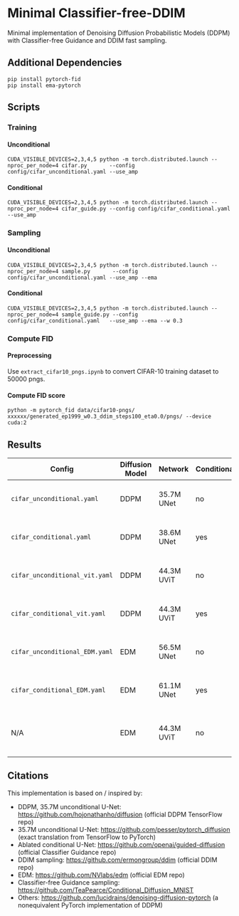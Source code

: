 # Minimal Classifier-free-DDIM
Minimal implementation of Denoising Diffusion Probabilistic Models (DDPM) with Classifier-free Guidance and DDIM fast sampling.

## Additional Dependencies
```
pip install pytorch-fid
pip install ema-pytorch
```

## Scripts

### Training
#### Unconditional
`CUDA_VISIBLE_DEVICES=2,3,4,5 python -m torch.distributed.launch --nproc_per_node=4 cifar.py       --config config/cifar_unconditional.yaml --use_amp`
#### Conditional
`CUDA_VISIBLE_DEVICES=2,3,4,5 python -m torch.distributed.launch --nproc_per_node=4 cifar_guide.py --config config/cifar_conditional.yaml   --use_amp`

### Sampling
#### Unconditional
`CUDA_VISIBLE_DEVICES=2,3,4,5 python -m torch.distributed.launch --nproc_per_node=4 sample.py       --config config/cifar_unconditional.yaml --use_amp --ema`
#### Conditional
`CUDA_VISIBLE_DEVICES=2,3,4,5 python -m torch.distributed.launch --nproc_per_node=4 sample_guide.py --config config/cifar_conditional.yaml   --use_amp --ema --w 0.3`

### Compute FID
#### Preprocessing
Use `extract_cifar10_pngs.ipynb` to convert CIFAR-10 training dataset to 50000 pngs.
#### Compute FID score
`python -m pytorch_fid data/cifar10-pngs/ xxxxxx/generated_ep1999_w0.3_ddim_steps100_eta0.0/pngs/ --device cuda:2`

## Results
|             Config             | Diffusion Model |   Network   | Conditional |      FID (best)        |  FID (fast sampling)   |           Note          |
|--------------------------------|-----------------|-------------|-------------|------------------------|------------------------|-------------------------|
| `cifar_unconditional.yaml`     |     DDPM        |  35.7M UNet |     no      | 3.11 (DDPM, 1000 NFE)  | 3.61 (DDIM, 100 NFE)   | official: 3.17/4.16     |
| `cifar_conditional.yaml`       |     DDPM        |  38.6M UNet |     yes     | 3.19 (DDPM, 2000 NFE)  | 3.39 (DDIM, 200 NFE)   | guidance weight `w=0.3` |
| `cifar_unconditional_vit.yaml` |     DDPM        |  44.3M UViT |     no      | 3.18 (DDPM, 1000 NFE)  | 4.15 (DDIM, 100 NFE)   | official: 3.11          |
| `cifar_conditional_vit.yaml`   |     DDPM        |  44.3M UViT |     yes     | 2.87 (DDPM, 2000 NFE)  | 3.32 (DDIM, 200 NFE)   | guidance weight `w=0.3` |
| `cifar_unconditional_EDM.yaml` |     EDM         |  56.5M UNet |     no      | 2.21 (EDM ODE, 35 NFE) | 2.21 (EDM ODE, 35 NFE) | official: 2.05          |
| `cifar_conditional_EDM.yaml`   |     EDM         |  61.1M UNet |     yes     | 2.00 (EDM ODE, 53 NFE) | 2.00 (EDM ODE, 53 NFE) | guidance weight `w=0.3` |
|            N/A                 |     EDM         |  44.3M UViT |     no      |      NOT WORKING       |      NOT WORKING       | weird artifacts at the last row/column of images |


## Citations
This implementation is based on / inspired by:
- DDPM, 35.7M unconditional U-Net: https://github.com/hojonathanho/diffusion (official DDPM TensorFlow repo)
- 35.7M unconditional U-Net: https://github.com/pesser/pytorch_diffusion (exact translation from TensorFlow to PyTorch)
- Ablated conditional U-Net: https://github.com/openai/guided-diffusion (official Classifier Guidance repo)
- DDIM sampling: https://github.com/ermongroup/ddim (official DDIM repo)
- EDM: https://github.com/NVlabs/edm (official EDM repo)
- Classifier-free Guidance sampling: https://github.com/TeaPearce/Conditional_Diffusion_MNIST
- Others: https://github.com/lucidrains/denoising-diffusion-pytorch (a nonequivalent PyTorch implementation of DDPM)